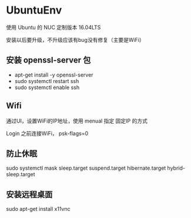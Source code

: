 # UbuntuEnv


使用 Ubuntu 的 NUC 定制版本 16.04LTS

安装以后要升级，不升级应该有bug没有修复（主要是WiFi）


## 安装 openssl-server 包
* apt-get install -y openssl-server
* sudo systemctl restart ssh
* sudo systemctl enable ssh

## Wifi
通过UI，设置WiFi的IP地址，使用 menual 指定 固定IP 的方式

Login 之前连接WiFi，
psk-flags=0



## 防止休眠
sudo systemctl mask sleep.target suspend.target hibernate.target hybrid-sleep.target



## 安装远程桌面
sudo apt-get install x11vnc


